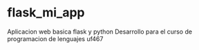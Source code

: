 # flask_mi_app
Aplicacion web basica flask y python
Desarrollo para el curso de programacion de lenguajes uf467